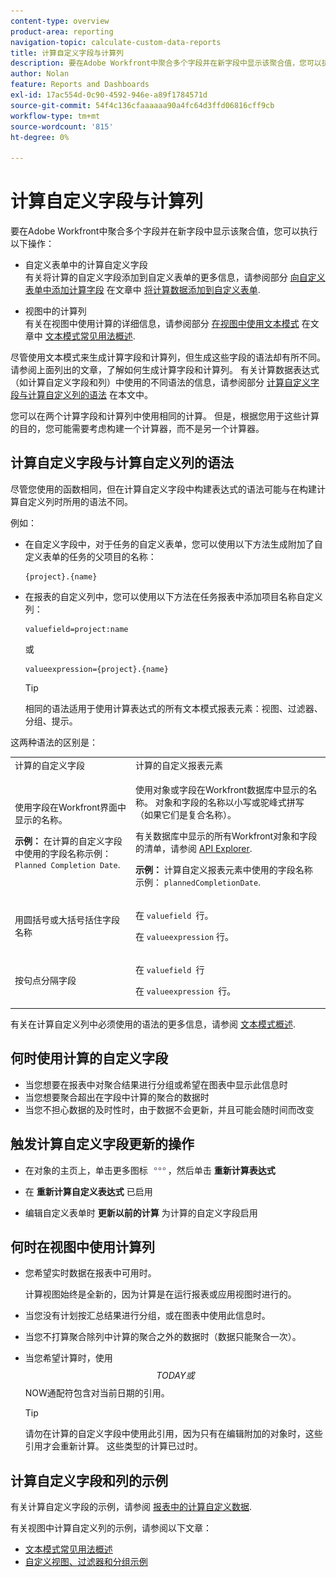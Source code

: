 ```yaml
---
content-type: overview
product-area: reporting
navigation-topic: calculate-custom-data-reports
title: 计算自定义字段与计算列
description: 要在Adobe Workfront中聚合多个字段并在新字段中显示该聚合值，您可以执行以下操作 — 编辑我。
author: Nolan
feature: Reports and Dashboards
exl-id: 17ac554d-0c90-4592-946e-a89f1784571d
source-git-commit: 54f4c136cfaaaaaa90a4fc64d3ffd06816cff9cb
workflow-type: tm+mt
source-wordcount: '815'
ht-degree: 0%

---
```


# 计算自定义字段与计算列

要在Adobe Workfront中聚合多个字段并在新字段中显示该聚合值，您可以执行以下操作：

* 自定义表单中的计算自定义字段\
   有关将计算的自定义字段添加到自定义表单的更多信息，请参阅部分 [向自定义表单中添加计算字段](../../../administration-and-setup/customize-workfront/create-manage-custom-forms/add-calculated-data-to-custom-form.md#creating-calculated-custom-fields) 在文章中 [将计算数据添加到自定义表单](../../../administration-and-setup/customize-workfront/create-manage-custom-forms/add-calculated-data-to-custom-form.md).

* 视图中的计算列\
   有关在视图中使用计算的详细信息，请参阅部分 [在视图中使用文本模式](../../../reports-and-dashboards/reports/text-mode/understand-common-uses-text-mode.md#using-text-mode-in-views) 在文章中 [文本模式常见用法概述](../../../reports-and-dashboards/reports/text-mode/understand-common-uses-text-mode.md).

尽管使用文本模式来生成计算字段和计算列，但生成这些字段的语法却有所不同。 请参阅上面列出的文章，了解如何生成计算字段和计算列。 有关计算数据表达式（如计算自定义字段和列）中使用的不同语法的信息，请参阅部分 [计算自定义字段与计算自定义列的语法](#syntax-of-calculated-custom-fields-vs-calculated-custom-columns-syntax) 在本文中。

您可以在两个计算字段和计算列中使用相同的计算。 但是，根据您用于这些计算的目的，您可能需要考虑构建一个计算器，而不是另一个计算器。

## 计算自定义字段与计算自定义列的语法

尽管您使用的函数相同，但在计算自定义字段中构建表达式的语法可能与在构建计算自定义列时所用的语法不同。

例如：

* 在自定义字段中，对于任务的自定义表单，您可以使用以下方法生成附加了自定义表单的任务的父项目的名称：

   ```
   {project}.{name}
   ```

* 在报表的自定义列中，您可以使用以下方法在任务报表中添加项目名称自定义列：

   ```
   valuefield=project:name
   ```

   或

   ```
   valueexpression={project}.{name}
   ```

   >[!TIP]
   >
   >相同的语法适用于使用计算表达式的所有文本模式报表元素：视图、过滤器、分组、提示。

这两种语法的区别是：

<table style="table-layout:auto"> 
 <col> 
 <col> 
 <tbody> 
  <tr> 
   <td>计算的自定义字段</td> 
   <td>计算的自定义报表元素</td> 
  </tr> 
  <tr> 
   <td> <p>使用字段在Workfront界面中显示的名称。</p> <p class="example" data-mc-autonum="<b>Example: </b>"><span class="autonumber"><span><b>示例： </b></span></span>在计算的自定义字段中使用的字段名称示例： <code>Planned Completion Date</code>.</p> </td> 
   <td> <p>使用对象或字段在Workfront数据库中显示的名称。 对象和字段的名称以小写或驼峰式拼写（如果它们是复合名称）。 </p> <p>有关数据库中显示的所有Workfront对象和字段的清单，请参阅 <a href="../../../wf-api/general/api-explorer.md" class="MCXref xref">API Explorer</a>. </p> <p class="example" data-mc-autonum="<b>Example: </b>"><span class="autonumber"><span><b>示例： </b></span></span>计算自定义报表元素中使用的字段名称示例： <code>plannedCompletionDate</code>.</p> </td> 
  </tr> 
  <tr> 
   <td>用圆括号或大括号括住字段名称</td> 
   <td> <p>在 <code>valuefield </code>行。</p> <p>在 <code>valueexpression</code> 行。</p> </td> 
  </tr> 
  <tr> 
   <td>按句点分隔字段</td> 
   <td> <p>在 <code>valuefield </code>行</p> <p>在 <code>valueexpression </code>行。 </p> </td> 
  </tr> 
 </tbody> 
</table>

有关在计算自定义列中必须使用的语法的更多信息，请参阅 [文本模式概述](../../../reports-and-dashboards/reports/text-mode/understand-text-mode.md).

## 何时使用计算的自定义字段

* 当您想要在报表中对聚合结果进行分组或希望在图表中显示此信息时
* 当您想要聚合超出在字段中计算的聚合的数据时
* 当您不担心数据的及时性时，由于数据不会更新，并且可能会随时间而改变

## 触发计算自定义字段更新的操作

* 在对象的主页上，单击更多图标 ![](assets/more-icon.png)，然后单击 **重新计算表达式**

* 在 **重新计算自定义表达式** 已启用
* 编辑自定义表单时 **更新以前的计算** 为计算的自定义字段启用

## 何时在视图中使用计算列

* 您希望实时数据在报表中可用时。

   计算视图始终是全新的，因为计算是在运行报表或应用视图时进行的。

* 当您没有计划按汇总结果进行分组，或在图表中使用此信息时。
* 当您不打算聚合除列中计算的聚合之外的数据时（数据只能聚合一次）。
* 当您希望计算时，使用$$TODAY或$$NOW通配符包含对当前日期的引用。

   >[!TIP]
   >
   >请勿在计算的自定义字段中使用此引用，因为只有在编辑附加的对象时，这些引用才会重新计算。 这些类型的计算已过时。

## 计算自定义字段和列的示例

有关计算自定义字段的示例，请参阅 [报表中的计算自定义数据](../../../reports-and-dashboards/reports/calc-cstm-data-reports/calculated-custom-data-reports.md).

有关视图中计算自定义列的示例，请参阅以下文章：

* [文本模式常见用法概述](../../../reports-and-dashboards/reports/text-mode/understand-common-uses-text-mode.md)
* [自定义视图、过滤器和分组示例](../../../reports-and-dashboards/reports/custom-view-filter-grouping-samples/custom-view-filter-grouping-samples.md)
